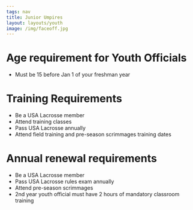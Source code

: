 ```yaml
---
tags: nav
title: Junior Umpires
layout: layouts/youth
image: /img/faceoff.jpg
---
```

# Age requirement for Youth Officials
* Must be 15 before Jan 1 of your freshman year

# Training Requirements
* Be a USA Lacrosse member
* Attend training classes
* Pass USA Lacrosse annually
* Attend field training and pre-season scrimmages training dates

# Annual renewal requirements
* Be a USA Lacrosse member
* Pass USA Lacrosse rules exam annually
* Attend pre-season scrimmages
* 2nd year youth official must have 2 hours of mandatory classroom training
